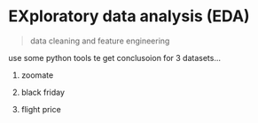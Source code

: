# EXploratory data analysis (EDA)
 
 > data cleaning and feature engineering
 
 use some python tools te get conclusoion for 3 datasets...
 
 1. zoomate
 
 2. black friday
 
 3. flight price
